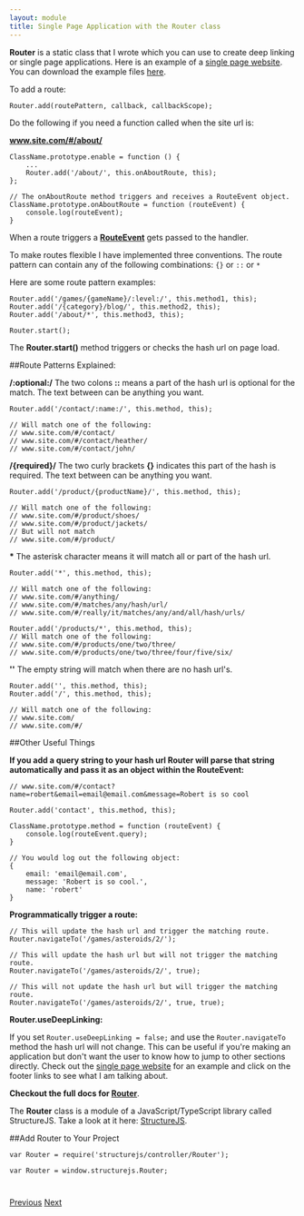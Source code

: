 ```yaml
---
layout: module
title: Single Page Application with the Router class
---
```


**Router** is a static class that I wrote which you can use to create deep linking or single page applications. Here is an example of a <a href="./examples/SinglePageWebsite/" target="_blank">single page website</a>. You can download the example files <a href="https://github.com/codeBelt/StructureJS/tree/master/examples/SinglePageWebsite" target="_black">here</a>.

To add a route:

```
Router.add(routePattern, callback, callbackScope);
```

Do the following if you need a function called when the site url is:

 **www.site.com/#/about/**

```
ClassName.prototype.enable = function () {
    ...
    Router.add('/about/', this.onAboutRoute, this);
};

// The onAboutRoute method triggers and receives a RouteEvent object.
ClassName.prototype.onAboutRoute = function (routeEvent) {
    console.log(routeEvent);
}
```

When a route triggers a **<a href="./docs/classes/RouteEvent.html" target="_blank">RouteEvent</a>** gets passed to the handler.

To make routes flexible I have implemented three conventions. The route pattern can contain any of the following combinations: `{}` or `::` or `*`

Here are some route pattern examples:

```
Router.add('/games/{gameName}/:level:/', this.method1, this);
Router.add('/{category}/blog/', this.method2, this);
Router.add('/about/*', this.method3, this);

Router.start();
```

The **Router.start()** method triggers or checks the hash url on page load.



##Route Patterns Explained:

**/:optional:/** The two colons **::** means a part of the hash url is optional for the match. The text between can be anything you want.

```
Router.add('/contact/:name:/', this.method, this);

// Will match one of the following:
// www.site.com/#/contact/
// www.site.com/#/contact/heather/
// www.site.com/#/contact/john/
```

**/{required}/** The two curly brackets **{}** indicates this part of the hash is required. The text between can be anything you want.

```
Router.add('/product/{productName}/', this.method, this);

// Will match one of the following:
// www.site.com/#/product/shoes/
// www.site.com/#/product/jackets/
// But will not match
// www.site.com/#/product/
```

**\*** The asterisk character means it will match all or part of the hash url.

```
Router.add('*', this.method, this);

// Will match one of the following:
// www.site.com/#/anything/
// www.site.com/#/matches/any/hash/url/
// www.site.com/#/really/it/matches/any/and/all/hash/urls/

Router.add('/products/*', this.method, this);
// Will match one of the following:
// www.site.com/#/products/one/two/three/
// www.site.com/#/products/one/two/three/four/five/six/
```

**''** The empty string will match when there are no hash url's.

```
Router.add('', this.method, this);
Router.add('/', this.method, this);

// Will match one of the following:
// www.site.com/
// www.site.com/#/
```

##Other Useful Things

**If you add a query string to your hash url Router will parse that string automatically and pass it as an object within the RouteEvent:**

```
// www.site.com/#/contact?name=robert&email=email@email.com&message=Robert is so cool

Router.add('contact', this.method, this);

ClassName.prototype.method = function (routeEvent) {
    console.log(routeEvent.query);
}

// You would log out the following object:
{
    email: 'email@email.com',
    message: 'Robert is so cool.',
    name: 'robert'
}
```

**Programmatically trigger a route:**

```
// This will update the hash url and trigger the matching route.
Router.navigateTo('/games/asteroids/2/');

// This will update the hash url but will not trigger the matching route.
Router.navigateTo('/games/asteroids/2/', true);

// This will not update the hash url but will trigger the matching route.
Router.navigateTo('/games/asteroids/2/', true, true);
```

**Router.useDeepLinking:**

If you set ```Router.useDeepLinking = false;``` and use the ```Router.navigateTo``` method the hash url will not change. This can be useful if you're making an application but don't want the user to know how to jump to other sections directly. Check out the <a href="./examples/SinglePageWebsite/" target="_blank">single page website</a> for an example and click on the footer links to see what I am talking about.

**Checkout the full docs for <a href='./docs/classes/Router.html' target='_blank'>Router</a>**.

The **Router** class is a module of a JavaScript/TypeScript library called StructureJS. Take a look at it here: <a href='https://github.com/codeBelt/StructureJS' target='_blank'>StructureJS</a>.


##Add Router to Your Project

```
var Router = require('structurejs/controller/Router');
```

```
var Router = window.structurejs.Router;
```

<div class="row" style="margin-top:40px;">
    <div class="col-sm-12">
        <a href="structure-your-classes.html" class="btn btn-default"><i class="glyphicon glyphicon-chevron-left"></i>Previous</a>
        <a href="global-event-dispatching-with-eventBroker.html" class="btn btn-default pull-right">Next <i class="glyphicon glyphicon-chevron-right"></i></a>
    </div>
</div>